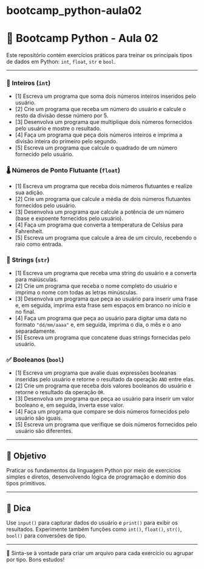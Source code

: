 # bootcamp_python-aula02

# 🐍 Bootcamp Python - Aula 02

Este repositório contém exercícios práticos para treinar os principais tipos de dados em Python: `int`, `float`, `str` e `bool`.

---
### 🔢 Inteiros (`int`)
- [1] Escreva um programa que soma dois números inteiros inseridos pelo usuário.
- [2] Crie um programa que receba um número do usuário e calcule o resto da divisão desse número por 5.
- [3] Desenvolva um programa que multiplique dois números fornecidos pelo usuário e mostre o resultado.
- [4] Faça um programa que peça dois números inteiros e imprima a divisão inteira do primeiro pelo segundo.
- [5] Escreva um programa que calcule o quadrado de um número fornecido pelo usuário.

### 🌡️ Números de Ponto Flutuante (`float`)
- [1] Escreva um programa que receba dois números flutuantes e realize sua adição.
- [2] Crie um programa que calcule a média de dois números flutuantes fornecidos pelo usuário.
- [3] Desenvolva um programa que calcule a potência de um número (base e expoente fornecidos pelo usuário).
- [4] Faça um programa que converta a temperatura de Celsius para Fahrenheit.
- [5] Escreva um programa que calcule a área de um círculo, recebendo o raio como entrada.

### 📝 Strings (`str`)
- [1] Escreva um programa que receba uma string do usuário e a converta para maiúsculas.
- [2] Crie um programa que receba o nome completo do usuário e imprima o nome com todas as letras minúsculas.
- [3] Desenvolva um programa que peça ao usuário para inserir uma frase e, em seguida, imprima esta frase sem espaços em branco no início e no final.
- [4] Faça um programa que peça ao usuário para digitar uma data no formato `"dd/mm/aaaa"` e, em seguida, imprima o dia, o mês e o ano separadamente.
- [5] Escreva um programa que concatene duas strings fornecidas pelo usuário.

### ✅ Booleanos (`bool`)
- [1] Escreva um programa que avalie duas expressões booleanas inseridas pelo usuário e retorne o resultado da operação `AND` entre elas.
- [2] Crie um programa que receba dois valores booleanos do usuário e retorne o resultado da operação `OR`.
- [3] Desenvolva um programa que peça ao usuário para inserir um valor booleano e, em seguida, inverta esse valor.
- [4] Faça um programa que compare se dois números fornecidos pelo usuário são iguais.
- [5] Escreva um programa que verifique se dois números fornecidos pelo usuário são diferentes.

---

## 🚀 Objetivo

Praticar os fundamentos da linguagem Python por meio de exercícios simples e diretos, desenvolvendo lógica de programação e domínio dos tipos primitivos.

---

## 🧠 Dica

Use `input()` para capturar dados do usuário e `print()` para exibir os resultados. Experimente também funções como `int()`, `float()`, `str()`, `bool()` para conversões de tipo.

---

📂 Sinta-se à vontade para criar um arquivo para cada exercício ou agrupar por tipo. Bons estudos!
